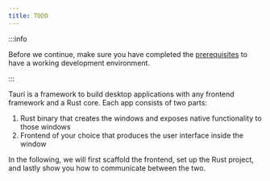 ```yaml
---
title: TODO
---
```


:::info

Before we continue, make sure you have completed the [prerequisites] to have a working development environment.

:::

Tauri is a framework to build desktop applications with any frontend framework and a Rust core. Each app consists of two parts:

1. Rust binary that creates the windows and exposes native functionality to those windows
2. Frontend of your choice that produces the user interface inside the window

In the following, we will first scaffold the frontend, set up the Rust project, and lastly show you how to communicate between the two.

[prerequisites]: ../../prerequisites.md
